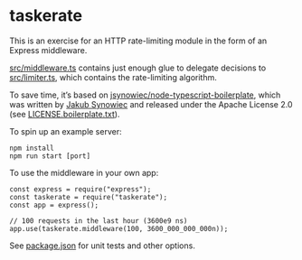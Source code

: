 taskerate
=========


This is an exercise for an HTTP rate-limiting module in the form of an
Express middleware.


[src/middleware.ts] contains just enough glue to delegate decisions to
[src/limiter.ts], which contains the rate-limiting algorithm.


[src/middleware.ts]: src/middleware.ts
[src/limiter.ts]: src/limiter.ts


To save time, it’s based on [jsynowiec/node-typescript-boilerplate],
which was written by [Jakub Synowiec] and released under the Apache
License 2.0 (see [LICENSE.boilerplate.txt]).


[jsynowiec/node-typescript-boilerplate]: https://github.com/jsynowiec/node-typescript-boilerplate
[Jakub Synowiec]: mailto:github@jakubsynowiec.info
[LICENSE.boilerplate.txt]: LICENSE.boilerplate.txt


To spin up an example server:


    npm install
    npm run start [port]


To use the middleware in your own app:


    const express = require("express");
    const taskerate = require("taskerate");
    const app = express();

    // 100 requests in the last hour (3600e9 ns)
    app.use(taskerate.middleware(100, 3600_000_000_000n));


See [package.json] for unit tests and other options.


[package.json]: package.json
